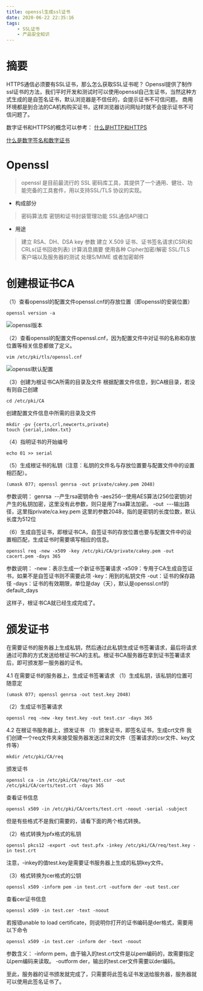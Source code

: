 ```yaml
---
title: openssl生成ssl证书
date: 2020-06-22 22:35:16
tags:
    - SSL证书
    - 产品安全知识
---
```


# 摘要
HTTPS通信必须要有SSL证书，那么怎么获取SSL证书呢？
Openssl提供了制作ssl证书的方法，我们平时开发和测试时可以使用openssl自己生证书，当然这种方式生成的是自签名证书，默认浏览器是不信任的，会提示证书不可信问题。
商用环境都是到合法的CA机构购买证书，这样浏览器访问网址时就不会提示证书不可信问题了。

<!--more-->

数字证书和HTTPS的概念可以参考：
[什么是HTTP和HTTPS](http://www.codesecurity.cn/2020/06/14/%E4%BB%80%E4%B9%88%E6%98%AFHTTP%E5%92%8CHTTPS/)

[什么是数字签名和数字证书](http://www.codesecurity.cn/2020/06/13/%E4%BB%80%E4%B9%88%E6%98%AF%E6%95%B0%E5%AD%97%E7%AD%BE%E5%90%8D%E5%92%8C%E6%95%B0%E5%AD%97%E8%AF%81%E4%B9%A6/)

# Openssl
>openssl 是目前最流行的 SSL 密码库工具，其提供了一个通用、健壮、功能完备的工具套件，用以支持SSL/TLS 协议的实现。

* 构成部分

>密码算法库
密钥和证书封装管理功能
SSL通信API接口

* 用途

>建立 RSA、DH、DSA key 参数
建立 X.509 证书、证书签名请求(CSR)和CRLs(证书回收列表)
计算消息摘要
使用各种 Cipher加密/解密
SSL/TLS 客户端以及服务器的测试
处理S/MIME 或者加密邮件


# 创建根证书CA

（1）查看openssl的配置文件openssl.cnf的存放位置（即openssl的安装位置）
```
openssl version -a
```

![openssl版本](openssl版本.png)

（2）查看openssl的配置文件openssl.cnf，因为配置文件中对证书的名称和存放位置等相关信息都做了定义。
```
vim /etc/pki/tls/openssl.cnf
```

![openssl默认配置](openssl默认配置.png)

（3）创建为根证书CA所需的目录及文件
根据配置文件信息，到CA根目录，若没有则自己创建
```
cd /etc/pki/CA
```

创建配置文件信息中所需的目录及文件
```
mkdir -pv {certs,crl,newcerts,private}
touch {serial,index.txt}
```

（4）指明证书的开始编号
```
echo 01 >> serial
```

（5）生成根证书的私钥（注意：私钥的文件名与存放位置要与配置文件中的设置相匹配）。
```
(umask 077; openssl genrsa -out private/cakey.pem 2048)
```

参数说明：
genrsa  --产生rsa密钥命令
-aes256--使用AES算法(256位密钥)对产生的私钥加密，这里没有此参数，则只是用了rsa算法加密。
-out  ---输出路径，这里指private/ca.key.pem
这里的参数2048，指的是密钥的长度位数，默认长度为512位

（6）生成自签证书，即根证书CA，自签证书的存放位置也要与配置文件中的设置相匹配，生成证书时需要填写相应的信息。
```
openssl req -new -x509 -key /etc/pki/CA/private/cakey.pem -out cacert.pem -days 365
```

参数说明：
-new：表示生成一个新证书签署请求
-x509：专用于CA生成自签证书，如果不是自签证书则不需要此项
-key：用到的私钥文件
-out：证书的保存路径
-days：证书的有效期限，单位是day（天），默认是openssl.cnf的default_days

这样子，根证书CA就已经生成完成了。


# 颁发证书
在需要证书的服务器上生成私钥，然后通过此私钥生成证书签署请求，最后将请求通过可靠的方式发送给根证书CA的主机。根证书CA服务器在拿到证书签署请求后，即可颁发那一服务器的证书。

4.1 在需要证书的服务器上，生成证书签署请求
（1）生成私钥，该私钥的位置可随意定
```
(umask 077; openssl genrsa -out test.key 2048)
```

（2）生成证书签署请求
```
openssl req -new -key test.key -out test.csr -days 365
```

4.2 在根证书服务器上，颁发证书
（1）颁发证书，即签名证书，生成crt文件
我们创建一个req文件夹来接受服务器发送过来的文件（签署请求的csr文件、key文件等）
```
mkdir /etc/pki/CA/req
```
颁发证书
```
openssl ca -in /etc/pki/CA/req/test.csr -out /etc/pki/CA/certs/test.crt -days 365
```

查看证书信息
```
openssl x509 -in /etc/pki/CA/certs/test.crt -noout -serial -subject
```
但是有些格式不是我们需要的，请看下面的两个格式转换。

（2）格式转换为pfx格式的私钥
```
openssl pkcs12 -export -out test.pfx -inkey /etc/pki/CA/req/test.key -in test.crt
```
注意，-inkey的值test.key是需要证书服务器上生成的私钥key文件。

（3）格式转换为cer格式的公钥
```
openssl x509 -inform pem -in test.crt -outform der -out test.cer
```
查看cer证书信息
```
openssl x509 -in test.cer -text -noout
```
若报错unable to load certificate，则说明你打开的证书编码是der格式，需要用以下命令
```
openssl x509 -in test.cer -inform der -text -noout
```
参数含义：
-inform pem，由于输入的test.crt文件是以pem编码的，故需要指定以pem编码来读取。
-outform der，输出的test.cer文件需要以der编码。

至此，服务器的证书颁发就完成了，只需要将此签名证书发送给服务器，服务器就可以使用此签名证书了。

